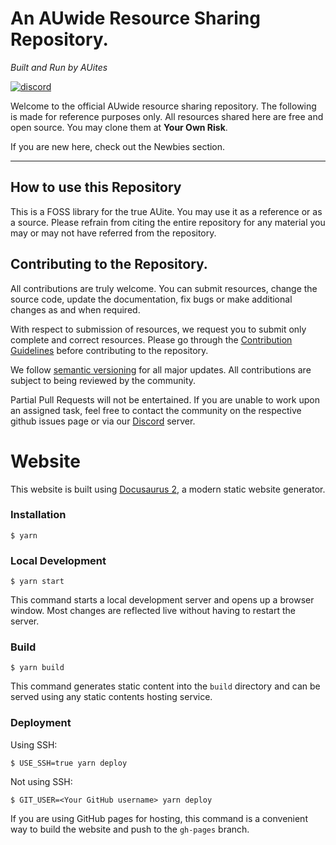 # An AUwide Resource Sharing Repository.

_Built and Run by AUites_

[![discord](https://img.shields.io/badge/Discord-5865F2?style=for-the-badge&logo=discord&logoColor=white)](https://discord.gg/efyvzstC)

Welcome to the official AUwide resource sharing repository. The following is made for reference purposes only. All resources shared here are free and open source. You may clone them at **Your Own Risk**.

If you are new here, check out the Newbies section.


---

## How to use this Repository

This is a FOSS library for the true AUite. You may use it as a reference or as a source. Please refrain from citing the entire repository for any material you may or may not have referred from the repository.

## Contributing to the Repository.

All contributions are truly welcome. You can submit resources, change the source code, update the documentation, fix bugs or make additional changes as and when required.

With respect to submission of resources, we request you to submit only complete and correct resources. Please go through the [Contribution Guidelines](general/contributionguidelines.md) before contributing to the repository.

We follow [semantic versioning](https://semver.org/) for all major updates. All contributions are subject to being reviewed by the community.

Partial Pull Requests will not be entertained. If you are unable to work upon an assigned task, feel free to contact the community on the respective github issues page or via our [Discord](https://discord.gg/efyvzstC) server.

# Website

This website is built using [Docusaurus 2](https://docusaurus.io/), a modern static website generator.

### Installation

```
$ yarn
```

### Local Development

```
$ yarn start
```

This command starts a local development server and opens up a browser window. Most changes are reflected live without having to restart the server.

### Build

```
$ yarn build
```

This command generates static content into the `build` directory and can be served using any static contents hosting service.

### Deployment

Using SSH:

```
$ USE_SSH=true yarn deploy
```

Not using SSH:

```
$ GIT_USER=<Your GitHub username> yarn deploy
```

If you are using GitHub pages for hosting, this command is a convenient way to build the website and push to the `gh-pages` branch.

